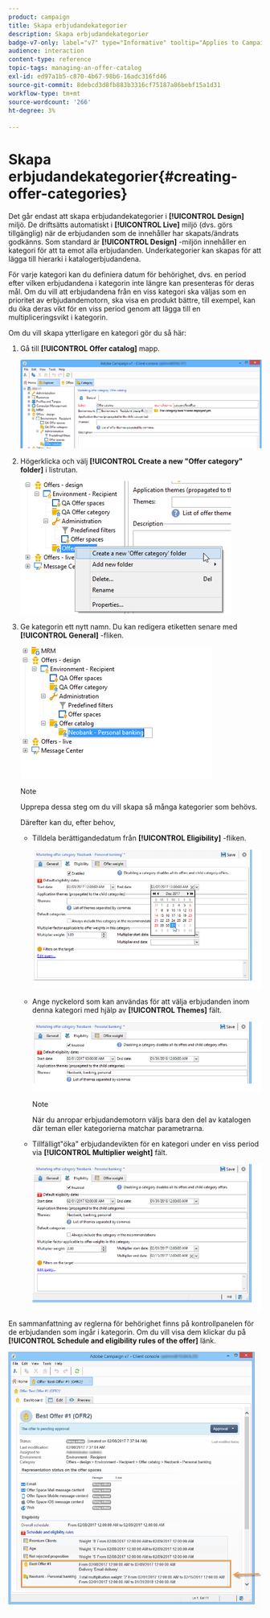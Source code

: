 ```yaml
---
product: campaign
title: Skapa erbjudandekategorier
description: Skapa erbjudandekategorier
badge-v7-only: label="v7" type="Informative" tooltip="Applies to Campaign Classic v7 only"
audience: interaction
content-type: reference
topic-tags: managing-an-offer-catalog
exl-id: ed97a1b5-c870-4b67-98b6-16adc316fd46
source-git-commit: 8debcd3d8fb883b3316cf75187a86bebf15a1d31
workflow-type: tm+mt
source-wordcount: '266'
ht-degree: 3%

---
```


# Skapa erbjudandekategorier{#creating-offer-categories}



Det går endast att skapa erbjudandekategorier i **[!UICONTROL Design]** miljö. De driftsätts automatiskt i **[!UICONTROL Live]** miljö (dvs. görs tillgänglig) när de erbjudanden som de innehåller har skapats/ändrats godkänns. Som standard är **[!UICONTROL Design]** -miljön innehåller en kategori för att ta emot alla erbjudanden. Underkategorier kan skapas för att lägga till hierarki i katalogerbjudandena.

För varje kategori kan du definiera datum för behörighet, dvs. en period efter vilken erbjudandena i kategorin inte längre kan presenteras för deras mål. Om du vill att erbjudandena från en viss kategori ska väljas som en prioritet av erbjudandemotorn, ska visa en produkt bättre, till exempel, kan du öka deras vikt för en viss period genom att lägga till en multipliceringsvikt i kategorin.

Om du vill skapa ytterligare en kategori gör du så här:

1. Gå till **[!UICONTROL Offer catalog]** mapp.

   ![](assets/offer_cat_create_001.png)

1. Högerklicka och välj **[!UICONTROL Create a new "Offer category" folder]** i listrutan.

   ![](assets/offer_cat_create_002.png)

1. Ge kategorin ett nytt namn. Du kan redigera etiketten senare med **[!UICONTROL General]** -fliken.

   ![](assets/offer_cat_create_003.png)

   >[!NOTE]
   >
   >Upprepa dessa steg om du vill skapa så många kategorier som behövs.

   Därefter kan du, efter behov,

   * Tilldela berättigandedatum från **[!UICONTROL Eligibility]** -fliken.

      ![](assets/offer_cat_create_004.png)

   * Ange nyckelord som kan användas för att välja erbjudanden inom denna kategori med hjälp av **[!UICONTROL Themes]** fält.

      ![](assets/offer_cat_create_005.png)

      >[!NOTE]
      >
      >När du anropar erbjudandemotorn väljs bara den del av katalogen där teman eller kategorierna matchar parametrarna.

   * Tillfälligt&quot;öka&quot; erbjudandevikten för en kategori under en viss period via **[!UICONTROL Multiplier weight]** fält.

      ![](assets/offer_cat_create_006.png)

En sammanfattning av reglerna för behörighet finns på kontrollpanelen för de erbjudanden som ingår i kategorin. Om du vill visa dem klickar du på **[!UICONTROL Schedule and eligibility rules of the offer]** länk.

![](assets/offer_create_006.png)
